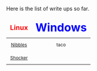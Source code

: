 

Here is the list of write ups so far.  

<style>
table {
  width: 100%;
  border: 1px #353535;
  border-collapse: collapse;
  font-size: 12px;
}
#linux {
  font-size: 18px;
}
#windows {
  font-size: 30px;
}

th, td {
  padding: 10px;
  border: 1px #353535;
  text-align: center; 
}
green-circle {
  display: inline-block;
  width: 12px;
  height: 12px;
  border-radius: 50%;
  background-color: #33cc33;
  margin-right: 5px;
  }
</style>

| <span id="linux" style="color: red;">Linux</span> | <span id="windows" style="color: blue;">Windows</span> |
| -------- | -------- |
| <div class="green-circle"></div>[Nibbles](nibbles.md) | taco |
| <div class="green-circle"></div>[Shocker](shocker.md) |  |



